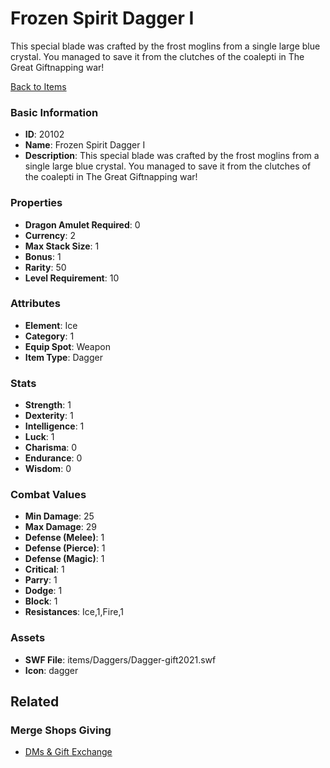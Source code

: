 # Frozen Spirit Dagger I

This special blade was crafted by the frost moglins from a single large blue crystal. You managed to save it from the clutches of the coalepti in The Great Giftnapping war!

[Back to Items](../items.md)

### Basic Information

- **ID**: 20102
- **Name**: Frozen Spirit Dagger I
- **Description**: This special blade was crafted by the frost moglins from a single large blue crystal. You managed to save it from the clutches of the coalepti in The Great Giftnapping war!

### Properties

- **Dragon Amulet Required**: 0
- **Currency**: 2
- **Max Stack Size**: 1
- **Bonus**: 1
- **Rarity**: 50
- **Level Requirement**: 10

### Attributes

- **Element**: Ice
- **Category**: 1
- **Equip Spot**: Weapon
- **Item Type**: Dagger

### Stats

- **Strength**: 1
- **Dexterity**: 1
- **Intelligence**: 1
- **Luck**: 1
- **Charisma**: 0
- **Endurance**: 0
- **Wisdom**: 0

### Combat Values

- **Min Damage**: 25
- **Max Damage**: 29
- **Defense (Melee)**: 1
- **Defense (Pierce)**: 1
- **Defense (Magic)**: 1
- **Critical**: 1
- **Parry**: 1
- **Dodge**: 1
- **Block**: 1
- **Resistances**: Ice,1,Fire,1

### Assets

- **SWF File**: items/Daggers/Dagger-gift2021.swf
- **Icon**: dagger

## Related

### Merge Shops Giving

- [DMs & Gift Exchange](../merge-shops/340-dms-gift-exchange.md)

